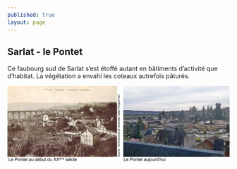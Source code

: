 ```yaml
---
published: true
layout: page
---
```


## Sarlat - le Pontet 

Ce faubourg sud de Sarlat s’est étoffé autant en bâtiments d’activité que d’habitat. La végétation a envahi les coteaux autrefois pâturés.

![](/data/images/4/histoire/4_HISTOIRE_POPCP2.jpg)